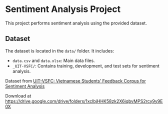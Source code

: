 # Sentiment Analysis Project

This project performs sentiment analysis using the provided dataset.

## Dataset

The dataset is located in the `data/` folder. It includes:
- `data.csv` and `data.xlsx`: Main data files.
- `_UIT-VSFC/`: Contains training, development, and test sets for sentiment analysis.

Dataset from [UIT-VSFC: Vietnamese Students’ Feedback Corpus for Sentiment Analysis](https://ieeexplore.ieee.org/document/8573337)

Download at https://drive.google.com/drive/folders/1xclbjHHK58zk2X6iqbvMPS2rcy9y9E0X


